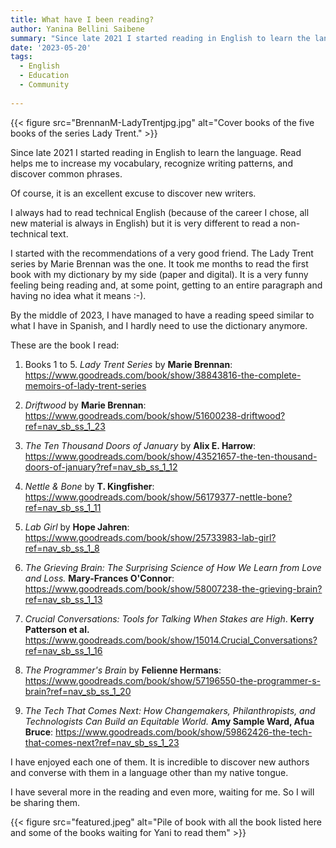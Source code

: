 ```yaml
---
title: What have I been reading?
author: Yanina Bellini Saibene
summary: "Since late 2021 I started reading in English to learn the language. Here is the list of book I have been reading."
date: '2023-05-20'
tags:
  - English
  - Education
  - Community
  
---
```


{{< figure src="BrennanM-LadyTrentjpg.jpg" alt="Cover books of the five books of the series Lady Trent." >}}

Since late 2021 I started reading in English to learn the language. 
Read helps me to increase my vocabulary, 
recognize writing patterns, and discover common phrases.

Of course, it is an excellent excuse to discover new writers.

I always had to read technical English (because of the career I chose, all
new material is always in English) but it is very different to read a
non-technical text.  

I started with the recommendations of a very good friend.  The Lady Trent
series by Marie Brennan was the one. It took me months to read the first book
with my dictionary by my side (paper and digital). It is a very funny feeling 
being reading and, at some point, getting to an entire paragraph 
and having no idea what it means :-). 

By the middle of 2023, I have managed to have a reading speed similar to
what I have in Spanish, and I hardly need to use the dictionary anymore.  

These are the book I read:

1. Books 1 to 5. _Lady Trent Series_ by __Marie Brennan__: https://www.goodreads.com/book/show/38843816-the-complete-memoirs-of-lady-trent-series

2. _Driftwood_ by __Marie Brennan__: https://www.goodreads.com/book/show/51600238-driftwood?ref=nav_sb_ss_1_23

3. _The Ten Thousand Doors of January_ by __Alix E. Harrow__: https://www.goodreads.com/book/show/43521657-the-ten-thousand-doors-of-january?ref=nav_sb_ss_1_12

4. _Nettle & Bone_ by __T. Kingfisher__: https://www.goodreads.com/book/show/56179377-nettle-bone?ref=nav_sb_ss_1_11

5. _Lab Girl_ by __Hope Jahren__: https://www.goodreads.com/book/show/25733983-lab-girl?ref=nav_sb_ss_1_8

6. _The Grieving Brain: The Surprising Science of How We Learn from Love and Loss._ __Mary-Frances O'Connor__: https://www.goodreads.com/book/show/58007238-the-grieving-brain?ref=nav_sb_ss_1_13

7. _Crucial Conversations: Tools for Talking When Stakes are High_. __Kerry Patterson et al.__ https://www.goodreads.com/book/show/15014.Crucial_Conversations?ref=nav_sb_ss_1_16

8. _The Programmer's Brain_ by __Felienne Hermans__: https://www.goodreads.com/book/show/57196550-the-programmer-s-brain?ref=nav_sb_ss_1_20

10. _The Tech That Comes Next: How Changemakers, Philanthropists, and Technologists Can Build an Equitable World._ __Amy Sample Ward, Afua Bruce__: https://www.goodreads.com/book/show/59862426-the-tech-that-comes-next?ref=nav_sb_ss_1_23

I have enjoyed each one of them.  It is incredible to discover new authors 
and converse with them in a language other than my native tongue.

I have several more in the reading and even more, waiting for me. So I will be sharing them.

{{< figure src="featured.jpeg" alt="Pile of book with all the book listed here and some of the books waiting for Yani to read them" >}}